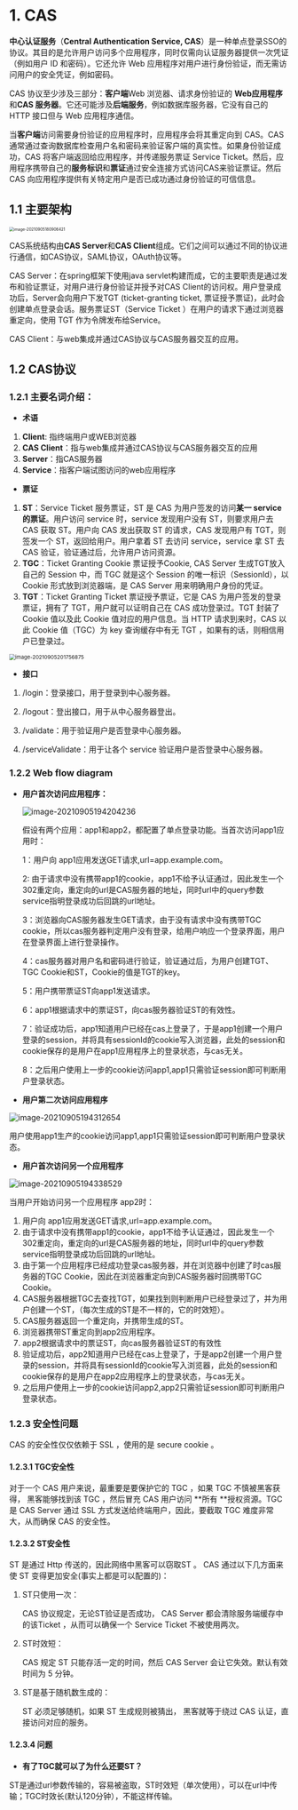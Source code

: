 # 1. CAS

**中心认证服务**（**Central Authentication Service, CAS**）是一种单点登录SSO的协议。其目的是允许用户访问多个应用程序，同时仅需向认证服务器提供一次凭证（例如用户 ID 和密码）。它还允许 Web 应用程序对用户进行身份验证，而无需访问用户的安全凭证，例如密码。

CAS 协议至少涉及三部分：**客户端**Web 浏览器、请求身份验证的 **Web应用程序**和**CAS 服务器**。它还可能涉及**后端服务**，例如数据库服务器，它没有自己的 HTTP 接口但与 Web 应用程序通信。

当**客户端**访问需要身份验证的应用程序时，应用程序会将其重定向到 CAS。CAS 通常通过查询数据库检查用户名和密码来验证客户端的真实性。如果身份验证成功，CAS 将客户端返回给应用程序，并传递服务票证 Service Ticket。然后，应用程序携带自己的**服务标识**和**票证**通过安全连接方式访问CAS来验证票证。然后 CAS 向应用程序提供有关特定用户是否已成功通过身份验证的可信信息。

## 1.1 主要架构

<img src="imgs/image-20210905180906421.png" alt="image-20210905180906421" style="zoom:50%;" />

CAS系统结构由**CAS Server**和**CAS Client**组成。它们之间可以通过不同的协议进行通信，如CAS协议，SAML协议，OAuth协议等。

CAS Server：在spring框架下使用java servlet构建而成，它的主要职责是通过发布和验证票证，对用户进行身份验证并授予对CAS Client的访问权。用户登录成功后，Server会向用户下发TGT (ticket-granting ticket, 票证授予票证)，此时会创建单点登录会话。服务票证ST（Service Ticket ）在用户的请求下通过浏览器重定向，使用 TGT 作为令牌发布给Service。

CAS Client：与web集成并通过CAS协议与CAS服务器交互的应用。

## 1.2 CAS协议

### 1.2.1 主要名词介绍：

* **术语**

1. **Client**: 指终端用户或WEB浏览器
2. **CAS Client**：指与web集成并通过CAS协议与CAS服务器交互的应用
3. **Server**：指CAS服务器
4. **Service**：指客户端试图访问的web应用程序

* **票证**

1. **ST**：Service Ticket 服务票证，ST 是 CAS 为用户签发的访问**某一 service 的票证**。用户访问 service 时，service 发现用户没有 ST，则要求用户去 CAS 获取 ST。用户向 CAS 发出获取 ST 的请求，CAS 发现用户有 TGT，则签发一个 ST，返回给用户。用户拿着 ST 去访问 service，service 拿 ST 去 CAS 验证，验证通过后，允许用户访问资源。
2. **TGC**：Ticket  Granting Cookie 票证授予Cookie, CAS Server 生成TGT放入自己的 Session 中，而 TGC 就是这个 Session 的唯一标识（SessionId），以 Cookie 形式放到浏览器端，是 CAS Server 用来明确用户身份的凭证。
3. **TGT**：Ticket  Granting Ticket 票证授予票证，它是 CAS 为用户签发的登录票证，拥有了 TGT，用户就可以证明自己在 CAS 成功登录过。TGT 封装了 Cookie 值以及此 Cookie 值对应的用户信息。当 HTTP 请求到来时，CAS 以此 Cookie 值（TGC）为 key 查询缓存中有无 TGT ，如果有的话，则相信用户已登录过。

<img src="imgs/image-20210905201756875.png" alt="image-20210905201756875" style="zoom:67%;" />

* **接口**

1.  /login：登录接口，用于登录到中心服务器。

2.  /logout：登出接口，用于从中心服务器登出。

3.  /validate：用于验证用户是否登录中心服务器。

4. /serviceValidate：用于让各个 service 验证用户是否登录中心服务器。

### 1.2.2 Web flow diagram

* **用户首次访问应用程序：**

  ![image-20210905194204236](imgs/image-20210905194204236.png)

  假设有两个应用：app1和app2，都配置了单点登录功能。当首次访问app1应用时：

  1：用户向 app1应用发送GET请求,url=app.example.com。

  2:   由于请求中没有携带app1的cookie，app1不给予认证通过，因此发生一个302重定向，重定向的url是CAS服务器的地址，同时url中的query参数service指明登录成功后回跳的url地址。

  3：浏览器向CAS服务器发生GET请求，由于没有请求中没有携带TGC cookie，所以cas服务器判定用户没有登录，给用户响应一个登录界面，用户在登录界面上进行登录操作。

  4：cas服务器对用户名和密码进行验证，验证通过后，为用户创建TGT、TGC Cookie和ST，Cookie的值是TGT的key。

  5：用户携带票证ST向app1发送请求。

  6：app1根据请求中的票证ST，向cas服务器验证ST的有效性。

  7：验证成功后，app1知道用户已经在cas上登录了，于是app1创建一个用户登录的session，并将具有sessionId的cookie写入浏览器，此处的session和cookie保存的是用户在app1应用程序上的登录状态，与cas无关。

  8：之后用户使用上一步的cookie访问app1,app1只需验证session即可判断用户登录状态。

  

* **用户第二次访问应用程序**

![image-20210905194312654](imgs/image-20210905194312654.png)

用户使用app1生产的cookie访问app1,app1只需验证session即可判断用户登录状态。

* **用户首次访问另一个应用程序**

![image-20210905194338529](imgs/image-20210905194338529.png)

当用户开始访问另一个应用程序 app2时：

1. 用户向 app1应用发送GET请求,url=app.example.com。
2. 由于请求中没有携带app1的cookie，app1不给予认证通过，因此发生一个302重定向，重定向的url是CAS服务器的地址，同时url中的query参数service指明登录成功后回跳的url地址。
3. 由于第一个应用程序已经成功登录cas服务器，并在浏览器中创建了时cas服务器的TGC Cookie，因此在浏览器重定向到CAS服务器时回携带TGC Cookie。
4. CAS服务器根据TGC去查找TGT，如果找到则判断用户已经登录过了，并为用户创建一个ST，（每次生成的ST是不一样的，它的时效短）。
5. CAS服务器返回一个重定向，并携带生成的ST。
6. 浏览器携带ST重定向到app2应用程序。
7. app2根据请求中的票证ST，向cas服务器验证ST的有效性
8. 验证成功后，app2知道用户已经在cas上登录了，于是app2创建一个用户登录的session，并将具有sessionId的cookie写入浏览器，此处的session和cookie保存的是用户在app2应用程序上的登录状态，与cas无关。
9. 之后用户使用上一步的cookie访问app2,app2只需验证session即可判断用户登录状态。

### 1.2.3 安全性问题

CAS 的安全性仅仅依赖于 SSL ，使用的是 secure cookie 。

#### 1.2.3.1 TGC安全性

对于一个 CAS 用户来说，最重要是要保护它的 TGC ，如果 TGC 不慎被黑客获得， 黑客能够找到该 TGC ，然后冒充 CAS 用户访问 **所有 **授权资源。TGC 是 CAS Server 通过 SSL 方式发送给终端用户，因此，要截取 TGC 难度非常大，从而确保 CAS 的安全性。

#### 1.2.3.2  ST安全性

ST 是通过 Http 传送的，因此网络中黑客可以窃取ST 。 CAS 通过以下几方面来使 ST 变得更加安全(事实上都是可以配置的)：

1. ST只使用一次：

   CAS 协议规定，无论ST验证是否成功， CAS Server 都会清除服务端缓存中的该Ticket ，从而可以确保一个 Service Ticket 不被使用两次。

2. ST时效短：

   CAS 规定 ST 只能存活一定的时间，然后 CAS Server 会让它失效。默认有效时间为 5 分钟。

3. ST是基于随机数生成的：

   ST 必须足够随机，如果 ST 生成规则被猜出， 黑客就等于绕过 CAS 认证，直接访问对应的服务。

#### 1.2.3.4 问题

* **有了TGC就可以了为什么还要ST？**

ST是通过url参数传输的，容易被盗取，ST时效短（单次使用），可以在url中传输；TGC时效长(默认120分钟），不能这样传输。



